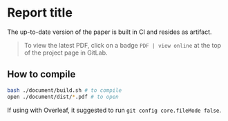 # Report title

The up-to-date version of the paper is built in CI and resides as artifact.

> To view the latest PDF, click on a badge `PDF | view online` at the top of the project page in GitLab.

## How to compile

```bash
bash ./document/build.sh # to compile
open ./document/dist/*.pdf # to open
```

If using with Overleaf, it suggested to run `git config core.fileMode false`.
